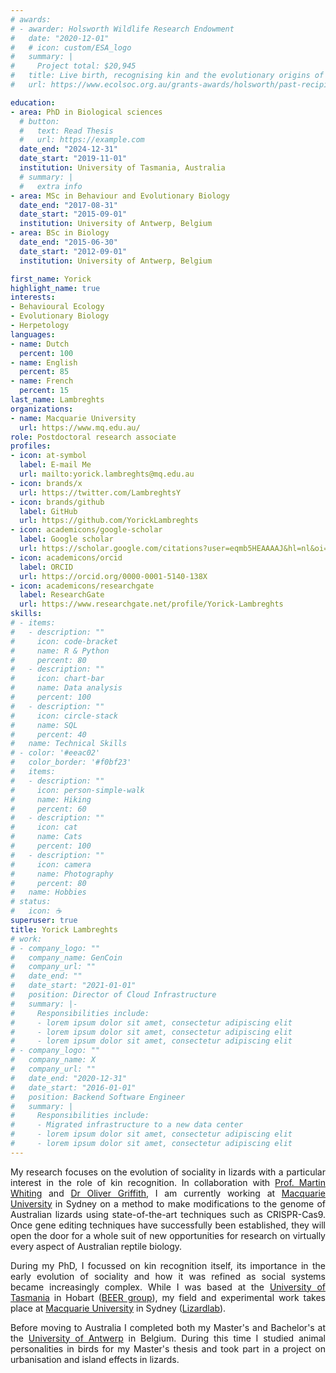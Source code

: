 ```yaml
---
# awards:
# - awarder: Holsworth Wildlife Research Endowment
#   date: "2020-12-01"
#   # icon: custom/ESA_logo
#   summary: |
#     Project total: $20,945
#   title: Live birth, recognising kin and the evolutionary origins of family life
#   url: https://www.ecolsoc.org.au/grants-awards/holsworth/past-recipients/

education:
- area: PhD in Biological sciences
  # button:
  #   text: Read Thesis
  #   url: https://example.com
  date_end: "2024-12-31"
  date_start: "2019-11-01"
  institution: University of Tasmania, Australia
  # summary: |
  #   extra info
- area: MSc in Behaviour and Evolutionary Biology
  date_end: "2017-08-31"
  date_start: "2015-09-01"
  institution: University of Antwerp, Belgium
- area: BSc in Biology
  date_end: "2015-06-30"
  date_start: "2012-09-01"
  institution: University of Antwerp, Belgium

first_name: Yorick
highlight_name: true
interests:
- Behavioural Ecology
- Evolutionary Biology
- Herpetology
languages:
- name: Dutch
  percent: 100
- name: English
  percent: 85
- name: French
  percent: 15
last_name: Lambreghts
organizations:
- name: Macquarie University
  url: https://www.mq.edu.au/
role: Postdoctoral research associate
profiles:
- icon: at-symbol
  label: E-mail Me
  url: mailto:yorick.lambreghts@mq.edu.au
- icon: brands/x
  url: https://twitter.com/LambreghtsY
- icon: brands/github
  label: GitHub
  url: https://github.com/YorickLambreghts
- icon: academicons/google-scholar
  label: Google scholar
  url: https://scholar.google.com/citations?user=eqmb5HEAAAAJ&hl=nl&oi=ao
- icon: academicons/orcid
  label: ORCID
  url: https://orcid.org/0000-0001-5140-138X
- icon: academicons/researchgate
  label: ResearchGate
  url: https://www.researchgate.net/profile/Yorick-Lambreghts
skills:
# - items:
#   - description: ""
#     icon: code-bracket
#     name: R & Python
#     percent: 80
#   - description: ""
#     icon: chart-bar
#     name: Data analysis
#     percent: 100
#   - description: ""
#     icon: circle-stack
#     name: SQL
#     percent: 40
#   name: Technical Skills
# - color: '#eeac02'
#   color_border: '#f0bf23'
#   items:
#   - description: ""
#     icon: person-simple-walk
#     name: Hiking
#     percent: 60
#   - description: ""
#     icon: cat
#     name: Cats
#     percent: 100
#   - description: ""
#     icon: camera
#     name: Photography
#     percent: 80
#   name: Hobbies
# status:
#   icon: ☕️
superuser: true
title: Yorick Lambreghts
# work:
# - company_logo: ""
#   company_name: GenCoin
#   company_url: ""
#   date_end: ""
#   date_start: "2021-01-01"
#   position: Director of Cloud Infrastructure
#   summary: |-
#     Responsibilities include:
#     - lorem ipsum dolor sit amet, consectetur adipiscing elit
#     - lorem ipsum dolor sit amet, consectetur adipiscing elit
#     - lorem ipsum dolor sit amet, consectetur adipiscing elit
# - company_logo: ""
#   company_name: X
#   company_url: ""
#   date_end: "2020-12-31"
#   date_start: "2016-01-01"
#   position: Backend Software Engineer
#   summary: |
#     Responsibilities include:
#     - Migrated infrastructure to a new data center
#     - lorem ipsum dolor sit amet, consectetur adipiscing elit
#     - lorem ipsum dolor sit amet, consectetur adipiscing elit
---
```


<div style="text-align: justify">

My research focuses on the evolution of sociality in lizards with a particular interest in the role of kin recognition. 
In collaboration with [Prof. Martin Whiting](https://whitinglab.com/people/martin-whiting/) and [Dr Oliver Griffith](https://www.oligriffith.com/dr-oliver-griffith), I am currently working at [Macquarie University](https://www.mq.edu.au/) in Sydney on a method to make modifications to the genome of Australian lizards using state-of-the-art techniques such as CRISPR-Cas9.
Once gene editing techniques have successfully been established, they will open the door for a whole suit of new opportunities for research on virtually every aspect of Australian reptile biology.

During my PhD, I focussed on kin recognition itself, its importance in the early evolution of sociality and how it was refined as social systems became increasingly complex. 
While I was based at the [University of Tasmania](https://www.utas.edu.au/) in Hobart ([BEER group](https://beergrouputas.wordpress.com/)), my field and experimental work takes place at [Macquarie University](https://www.mq.edu.au/) in Sydney ([Lizardlab](https://whitinglab.com/)). 

Before moving to Australia I completed both my Master's and Bachelor's at the [University of Antwerp](https://www.uantwerpen.be/en/) in Belgium. During this time I studied animal personalities in birds for my Master's thesis and took part in a project on urbanisation and island effects in lizards.

</div>
